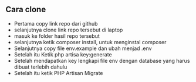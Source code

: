## Cara clone 
- Pertama copy link repo dari github
- selanjutnya clone link repo tersebut di laptop
- masuk ke folder hasil repo tersebut
- selanjutnya ketik composer install, untuk menginstal composer
- Selanjutnya copy file env.example dan ubah menjad .env
- Setelah itu Ketik php artisa key:generate
- Setelah mendapatkan key lengkapi file env dengan database yang harus dibuat terlebih dahulu
- Setelah itu ketik PHP Artisan Migrate

